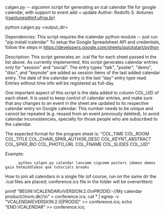 calgen.py -- sigcomm script for generating an ical calendar file for google calendar, with support to event add + update
             Author: Rodolfo S. Antunes (rsantunes@inf.ufrgs.br)

python calgen.py <output_dir> <spreadsheet list>

Dependencies: This script requires the icalendar python module -- just run "pip install icalendar"
              To setup the Google Spreadsheet API and credentials, follow the steps in https://developers.google.com/sheets/quickstart/python


Description: This script generates an .ical file for each sheet passed in the list above. As currently implemented, this script generates calendar entries only for "session" and "social". The entry types "talk", "poster", "demo", "disc", and "keynote" are added as session items of the last added calendar entry. The date of the calendar entry is the last "day" entry type read. Entries without time info will be registered as full-day.

One important aspect of this script is the data added to column COL_UID of each sheet. It is used to keep control of calendar entries, and make sure that any changes to an event in the sheet are updated to its respective calendar entry on Google calendar. This number needs to be unique and cannot be repeated (e.g. reused from an event previously deleted), to avoid calendar inconsistencies, specially for those people who are subscribed to the calendar.

The expected format for the program sheet is: "COL_TIME  COL_ROOM  COL_TITLE  COL_CHAIR_SPKR_AUTHOR_DESC  COL_KEYNT_ABSTRACT  COL_SPKR_BIO  COL_PHOTO_URL  COL_FNAME  COL_SLIDES  COL_UID"

Example:

          python calgen.py calendar lancomm sigcomm posters idemos demos gaia hotmiddlebox qoe tutorials breaks

How to join all calendars in a single file (of course, run on the same dir the .ical files are placed; conference.ics file in the folder will be overwritten):

printf "BEGIN:VCALENDAR\nVERSION:2.0\nPRODID:-//My calendar product//mxm.dk//\n" > conference.ics;
cat * | egrep -v "VCALENDAR|VERSION:2.0|PRODID" >> conference.ics;
echo "END:VCALENDAR" >> conference.ics;

